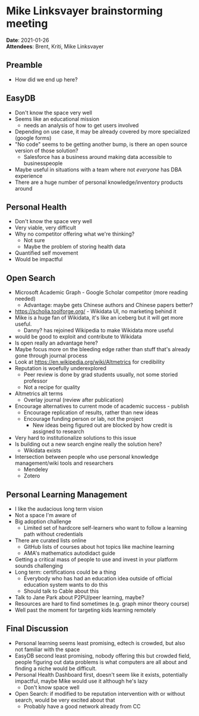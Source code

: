 # Mike Linksvayer brainstorming meeting

**Date**: 2021-01-26  
**Attendees**: Brent, Kriti, Mike Linksvayer

## Preamble
- How did we end up here?

## EasyDB
- Don't know the space very well
- Seems like an educational mission
    - needs an analysis of how to get users involved
- Depending on use case, it may be already covered by more specialized (google forms)
- "No code" seems to be getting another bump, is there an open source version of those solution?
    - Salesforce has a business around making data accessible to businesspeople
- Maybe useful in situations with a team where not _everyone_ has DBA experience
- There are a huge number of personal knowledge/inventory products around

## Personal Health
- Don't know the space very well
- Very viable, very difficult
- Why no competitor offering what we're thinking?
    - Not sure
    - Maybe the problem of storing health data
- Quantified self movement
- Would be impactful

## Open Search
- Microsoft Academic Graph - Google Scholar competitor (more reading needed)
    - Advantage: maybe gets Chinese authors and Chinese papers better?
- https://scholia.toolforge.org/ - Wikidata UI, no marketing behind it
- Mike is a huge fan of Wikidata, it's like an iceberg but it will get more useful.
    - Danny? has rejoined Wikipedia to make Wikidata more useful
- would be good to exploit and contribute to Wikidata
- Is open really an advantage here?
- Maybe focus more on the bleeding edge rather than stuff that's already gone through journal process
- Look at https://en.wikipedia.org/wiki/Altmetrics for credibility
- Reputation is woefully underexplored
    - Peer review is done by grad students usually, not some storied professor
    - Not a recipe for quality
- Altmetrics alt terms
    - Overlay journal (review after publication)
- Encourage alternatives to current mode of academic success - publish
    - Encourage replication of results, rather than new ideas
    - Encourage funding person or lab, not the project
        - New ideas being figured out are blocked by how credit is assigned to research
- Very hard to institutionalize solutions to this issue
- Is building out a new search engine really the solution here?
    - Wikidata exists
- Intersection between people who use personal knowledge management/wiki tools and researchers
    - Mendeley
    - Zotero

## Personal Learning Management
- I like the audacious long term vision
- Not a space I'm aware of
- Big adoption challenge
    - Limited set of hardcore self-learners who want to follow a learning path without credentials
- There are curated lists online
    - GitHub lists of courses about hot topics like machine learning
    - AMA's mathematics autodidact guide
- Getting a critical mass of people to use and invest in your platform sounds challenging
- Long term: certifications could be a thing
    - Everybody who has had an education idea outside of official education system wants to do this
    - Should talk to Cable about this
- Talk to Jane Park about P2PU/peer learning, maybe?
- Resources are hard to find sometimes (e.g. graph minor theory course)
- Well past the moment for targeting kids learning remotely

## Final Discussion
- Personal learning seems least promising, edtech is crowded, but also not familiar with the space
- EasyDB second least promising, nobody offering this but crowded field, people figuring out data problems is what computers are all about and finding a niche would be difficult.
- Personal Health Dashboard first, doesn't seem like it exists, potentially impactful, maybe Mike would use it although he's lazy
    - Don't know space well
- Open Search: if modified to be reputation intervention with or without search, would be very excited about that
    - Probably have a good network already from CC
